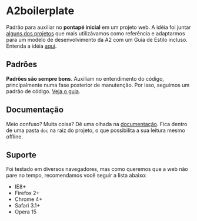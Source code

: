 # A2boilerplate

Padrão para auxiliar no **pontapé inicial** em um projeto web. A idéia foi juntar [alguns dos projetos](https://github.com/a2comunicacao/Grid-A2/wiki/Refer%C3%AAncias) que mais utilizávamos como referência e adaptarmos para um modelo de desenvolvimento da A2 com um Guia de Estilo incluso. Entenda a idéia [aqui](https://github.com/a2comunicacao/Grid-A2/wiki).

## Padrões

**Padrões são sempre bons**. Auxiliam no entendimento do código, principalmente numa fase posterior de manutenção. Por isso, seguimos um padrão de código. [Veja o guia](https://github.com/a2comunicacao/metodologia/blob/master/projeto-web/desenvolvimento/a2idiomatic.md#a2idiomatic).

## Documentação

Meio confuso? Muita coisa? Dê uma olhada na [documentação](doc/index.md). Fica dentro de uma pasta `doc` na raiz do projeto, o que possibilita a sua leitura mesmo offline.

## Suporte

Foi testado em diversos navegadores, mas como queremos que a web não pare no tempo, recomendamos você seguir a lista abaixo:
- IE8+
- Firefox 2+
- Chrome 4+
- Safari 3.1+
- Opera 15
